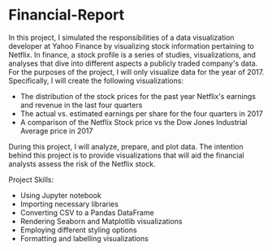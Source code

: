 # Financial-Report
In this project, I simulated the responsibilities of a data visualization developer at Yahoo Finance by visualizing stock information pertaining to Netflix. In finance, a stock profile is a series of studies, visualizations, and analyses that dive into different aspects a publicly traded company's data.  For the purposes of the project, I will only visualize data for the year of 2017. Specifically, I will create the following visualizations:  

* The distribution of the stock prices for the past year Netflix's earnings and revenue in the last four quarters 
* The actual vs. estimated earnings per share for the four quarters in 2017 
* A comparison of the Netflix Stock price vs the Dow Jones Industrial Average price in 2017 

During this project, I will analyze, prepare, and plot data. The intention behind this project is to provide visualizations that will aid the financial analysts assess the risk of the Netflix stock.

Project Skills:

* Using Jupyter notebook
* Importing necessary libraries 
* Converting CSV to a Pandas DataFrame
* Rendering Seaborn and Matplotlib visualizations
* Employing different styling options
* Formatting and labelling visualizations
